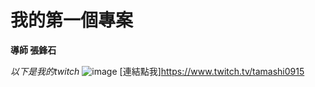 # 我的第一個專案
**導師 張鋒石**

*以下是我的twitch*
![image](https://user-images.githubusercontent.com/91178901/143829415-53f22758-7925-44f2-90f6-95b96e6538fe.png)
[連結點我]https://www.twitch.tv/tamashi0915
